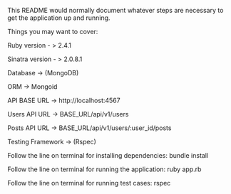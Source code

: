 This README would normally document whatever steps are necessary to get the application up and running.

Things you may want to cover:

Ruby version - > 2.4.1

Sinatra version - > 2.0.8.1

Database -> (MongoDB)

ORM -> Mongoid

API BASE URL -> http://localhost:4567

Users API URL -> BASE_URL/api/v1/users

Posts API URL -> BASE_URL/api/v1/users/:user_id/posts

Testing Framework -> (Rspec)

Follow the line on terminal for installing dependencies: bundle install

Follow the line on terminal for running the application: ruby app.rb

Follow the line on terminal for running test cases: rspec